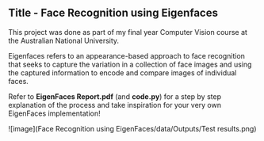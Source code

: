## Title - Face Recognition using Eigenfaces

This project was done as part of my final year Computer Vision course at the Australian National University.

Eigenfaces refers to an appearance-based approach to face recognition that seeks to capture the variation in a collection of face images and using the captured information to encode and compare images of individual faces.

Refer to **EigenFaces Report.pdf** (and **code.py**) for a step by step explanation of the process and take inspiration for your very own EigenFaces implementation!

![image](Face Recognition using EigenFaces/data/Outputs/Test results.png)

